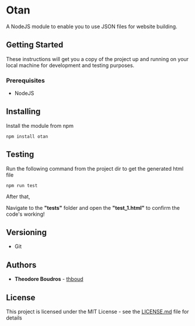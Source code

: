# Otan

A NodeJS module to enable you to use JSON files for website building.

## Getting Started

These instructions will get you a copy of the project up and running on your local machine for development and testing purposes.

### Prerequisites

* NodeJS

## Installing

Install the module from npm

```
npm install otan
```

## Testing

Run the following command from the project dir to get the generated html file

```
npm run test
```


After that, 

Navigate to the **"tests"** folder and open the **"test_1.html"** to confirm the code's working!

## Versioning

* Git

## Authors

* **Theodore Boudros** - [thboud](https://github.com/thboud)

## License

This project is licensed under the MIT License - see the [LICENSE.md](LICENSE.md) file for details
